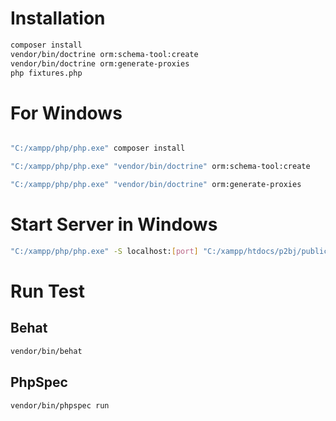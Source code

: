 Installation
===

```bash
composer install
vendor/bin/doctrine orm:schema-tool:create
vendor/bin/doctrine orm:generate-proxies
php fixtures.php
```

For Windows
===
```bash

"C:/xampp/php/php.exe" composer install

"C:/xampp/php/php.exe" "vendor/bin/doctrine" orm:schema-tool:create

"C:/xampp/php/php.exe" "vendor/bin/doctrine" orm:generate-proxies

```

Start Server in Windows
===
```bash
"C:/xampp/php/php.exe" -S localhost:[port] "C:/xampp/htdocs/p2bj/public/"
```

Run Test
===

Behat
---

```bash
vendor/bin/behat
```

PhpSpec
---

```bash
vendor/bin/phpspec run
```
